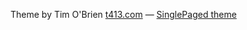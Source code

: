 

Theme by Tim O'Brien [t413.com](http://t413.com/)
&mdash;
[SinglePaged theme](https://github.com/t413/SinglePaged)
